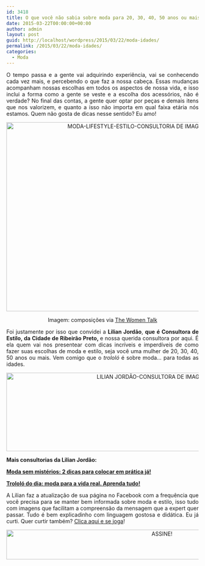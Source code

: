 ```yaml
---
id: 3418
title: O que você não sabia sobre moda para 20, 30, 40, 50 anos ou mais!
date: 2015-03-22T00:00:00+00:00
author: admin
layout: post
guid: http://localhost/wordpress/2015/03/22/moda-idades/
permalink: /2015/03/22/moda-idades/
categories:
  - Moda
---
```

<p align="justify">
  O tempo passa e a gente vai adquirindo experiência, vai se conhecendo cada vez mais, e percebendo o que faz a nossa cabeça. Essas mudanças acompanham nossas escolhas em todos os aspectos de nossa vida, e isso inclui a forma como a gente se veste e a escolha dos acessórios, não é verdade? No final das contas, a gente quer optar por peças e demais itens que nos valorizem, e quanto a isso não importa em qual faixa etária nós estamos. Quem não gosta de dicas nesse sentido? Eu amo!
</p>

<p align="center">
  <a href="http://www.trololodemulher.com.br/blog/wp-content/uploads/2015/03/MODA-LIFESTYLE-ESTILO-CONSULTORIA-DE-IMAGEM-IMAGEM-PESSOAL.png"><img class="alignnone size-full wp-image-10898" src="http://www.trololodemulher.com.br/blog/wp-content/uploads/2015/03/MODA-LIFESTYLE-ESTILO-CONSULTORIA-DE-IMAGEM-IMAGEM-PESSOAL.png" alt="MODA-LIFESTYLE-ESTILO-CONSULTORIA DE IMAGEM-IMAGEM PESSOAL" width="800" height="496" /></a>
</p>

<p align="center">
  Imagem: composições via <a href="http://www.thewomentalk.com/" target="_blank">The Women Talk</a>
</p>

<p align="justify">
  Foi justamente por isso que convidei a <strong>Lilian Jordão</strong>, <strong>que é Consultora de Estilo, da Cidade de Ribeirão Preto, </strong>e nossa querida consultora por aqui. É ela quem vai nos presentear com dicas incríveis e imperdíveis de como fazer suas escolhas de moda e estilo, seja você uma mulher de 20, 30, 40, 50 anos ou mais. Vem comigo que o <em>trololó</em> é sobre moda… para todas as idades.
</p>

<p align="center">
</p>

<p align="center">
  <a href="http://www.trololodemulher.com.br/blog/wp-content/uploads/2014/09/LILIAN-JORDÃO-CONSULTORA-DE-IMAGEM-ESTILO.png"><img class="alignnone size-full wp-image-10388" src="http://www.trololodemulher.com.br/blog/wp-content/uploads/2014/09/LILIAN-JORDÃO-CONSULTORA-DE-IMAGEM-ESTILO.png" alt="LILIAN JORDÃO-CONSULTORA DE IMAGEM ESTILO" width="800" height="206" /></a>
</p>

<p align="justify">
  <strong>Mais consultorias da Lilian Jordão:</strong>
</p>

<p align="justify">
  <a href="http://www.trololodemulher.com.br/2015/01/26/moda-dica-pratica/" target="_blank"><strong>Moda sem mistérios: 2 dicas para colocar em prática já!</strong></a>
</p>

<p align="justify">
  <a href="http://www.trololodemulher.com.br/2014/10/06/moda-vida-real/" target="_blank"><strong>Trololó do dia: moda para a vida real. Aprenda tudo!</strong></a>
</p>

<p align="justify">
  A Lilian faz a atualização de sua página no Facebook com a frequência que você precisa para se manter bem informada sobre moda e estilo, isso tudo com imagens que facilitam a compreensão da mensagem que a expert quer passar. Tudo é bem explicadinho com linguagem gostosa e didática. Eu já curti. Quer curtir também? <a href="https://www.facebook.com/lilianjordao82/timeline" target="_blank">Clica aqui e se joga</a>!
</p>

<p align="center">
  <a href="http://feedburner.google.com/fb/a/mailverify?uri=blogbichafemea&loc=pt_BR" target="_blank"><img class="alignnone size-full wp-image-10439" src="http://www.trololodemulher.com.br/blog/wp-content/uploads/2014/09/ASSINE.png" alt="ASSINE!" width="800" height="78" /></a>
</p>

<p align="justify">